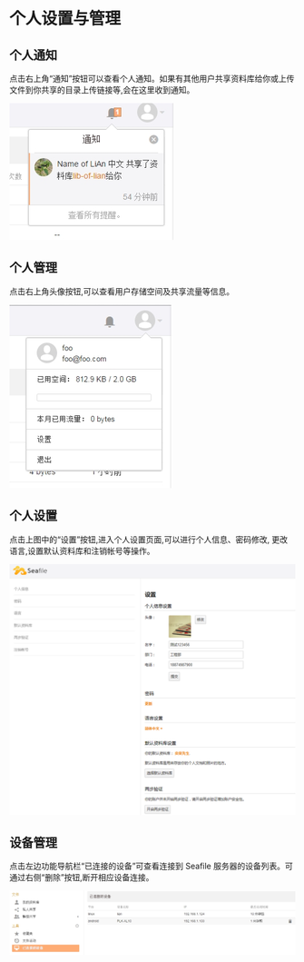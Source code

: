 # 个人设置与管理

## 个人通知

点击右上角“通知”按钮可以查看个人通知。如果有其他用户共享资料库给你或上传文件到你共享的目录上传链接等,会在这里收到通知。

![](./imgs/notification.png)

## 个人管理

点击右上角头像按钮,可以查看用户存储空间及共享流量等信息。

![](./imgs/profile-popup.png)

## 个人设置

点击上图中的“设置”按钮,进入个人设置页面,可以进行个人信息、密码修改, 更改语言,设置默认资料库和注销帐号等操作。

![](./imgs/profile-setting.png)

## 设备管理

点击左边功能导航栏“已连接的设备”可查看连接到 Seafile 服务器的设备列表。可通过右侧“删除”按钮,断开相应设备连接。

![](./imgs/devices.png)